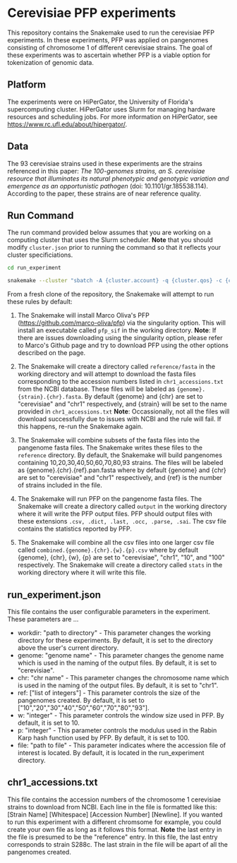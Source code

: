 # Cerevisiae PFP experiments

This repository contains the Snakemake used to run the cerevisiae PFP experiments. In these experiments, PFP was applied on pangenomes consisting of chromosome 1 of different cerevisiae strains. The goal of these experiments was to ascertain whether PFP is a viable option for tokenization of genomic data.

## Platform

The experiments were on HiPerGator, the University of Florida's supercomputing cluster. HiPerGator uses Slurm for managing hardware resources and scheduling jobs. For more information on HiPerGator, see https://www.rc.ufl.edu/about/hipergator/.

## Data

The 93 cerevisiae strains used in these experiments are the strains referenced in this paper:  *The 100-genomes strains, an S. cerevisiae resource that illuminates its natural phenotypic and genotypic variation and emergence as an opportunistic pathogen* (doi: 10.1101/gr.185538.114). According to the paper, these strains are of near reference quality.

## Run Command

The run command provided below assumes that you are working on a computing cluster that uses the Slurm scheduler. **Note** that you should modify `cluster.json` prior to running the command so that it reflects your cluster specificiations. 

``` bash
cd run_experiment

snakemake --cluster "sbatch -A {cluster.account} -q {cluster.qos} -c {cluster.cpus-per-task} -N {cluster.Nodes}  -t {cluster.runtime} --mem {cluster.mem} -J {cluster.jobname} --output {cluster.out} --error {cluster.err}" --cluster-config cluster.json --jobs 100 --latency-wait 120 --configfile run_experiment.json
```

From a fresh clone of the repository, the Snakemake will attempt to run these rules by default:

1. The Snakemake will install Marco Oliva's PFP (https://github.com/marco-oliva/pfp) via the singularity option. This will install an executable called `pfp_sif` in the working directory. **Note**: If there are issues downloading using the singularity option, please refer to Marco's Github page and try to download PFP using the other options described on the page.  

2. The Snakemake will create a directory called `reference/fasta` in the working directory and will attempt to download the fasta files corresponding to the accession numbers listed in `chr1_accessions.txt` from the NCBI database. These files will be labeled as `{genome}.{strain}.{chr}.fasta`. By default {genome} and {chr} are set to "cerevisiae" and "chr1" respectively, and {strain} will be set to the name provided in `chr1_accessions.txt` **Note**: Occassionally, not all the files will download successfully due to issues with NCBI and the rule will fail. If this happens, re-run the Snakemake again. 
  
3. The Snakemake will combine subsets of the fasta files into the pangenome fasta files. The Snakemake writes these files to the `reference` directory. By default, the Snakemake will build pangenomes containing 10,20,30,40,50,60,70,80,93 strains. The files will be labeled as {genome}.{chr}.{ref}.pan.fasta where by default {genome} and {chr} are set to "cerevisiae" and "chr1" respectively, and {ref} is the number of strains included in the file.
 
4. The Snakemake will run PFP on the pangenome fasta files. The Snakemake will create a directory called `output` in the working directory where it will write the PFP output files. PFP should output files with these extensions `.csv, .dict, .last, .occ, .parse, .sai`. The csv file contains the statistics reported by PFP. 
   
5. The Snakemake will combine all the csv files into one larger csv file called `combined.{genome}.{chr}.{w}.{p}.csv` where by default {genome}, {chr}, {w}, {p} are set to "cerevisiae", "chr1", "10", and "100" respectively. The Snakemake will create a directory called `stats` in the working directory where it will write this file. 

## run_experiment.json

This file contains the user configurable parameters in the experiment. These parameters are ...
* workdir: "path to directory"  - This parameter changes the working directory for these experiments. By default, it is set to the directory above the user's current directory.
* genome: "genome name"  - This parameter changes the genome name which is used in the naming of the output files. By default, it is set to "cerevisiae".
* chr: "chr name"  - This parameter changes the chromosome name which is used in the naming of the output files. By default, it is set to "chr1".
* ref: ["list of integers"]  - This parameter controls the size of the pangenomes created. By default, it is set to ["10","20","30","40","50","60","70","80","93"].
* w: "integer"  - This parameter controls the window size used in PFP. By default, it is set to 10.
* p: "integer"  - This parameter controls the modulus used in the Rabin Karp hash function used by PFP. By default, it is set to 100.
* file: "path to file"  - This parameter indicates where the accession file of interest is located. By default, it is located in the run_experiment directory.

## chr1_accessions.txt

This file contains the accession numbers of the chromosome 1 cerevisiae strains to download from NCBI. Each line in the file is formatted like this: [Strain Name] [Whitespace] [Accession Number] [Newline]. If you wanted to run this experiment with a different chromsome for example, you could create your own file as long as it follows this format. **Note** the last entry in the file is presumed to be the "reference" entry. In this file, the last entry corresponds to strain S288c. The last strain in the file will be apart of all the pangenomes created. 
